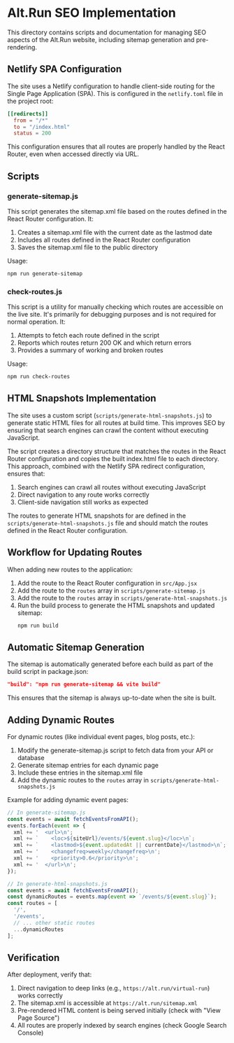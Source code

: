 # Alt.Run SEO Implementation

This directory contains scripts and documentation for managing SEO aspects of the Alt.Run website, including sitemap generation and pre-rendering.

## Netlify SPA Configuration

The site uses a Netlify configuration to handle client-side routing for the Single Page Application (SPA). This is configured in the `netlify.toml` file in the project root:

```toml
[[redirects]]
  from = "/*"
  to = "/index.html"
  status = 200
```

This configuration ensures that all routes are properly handled by the React Router, even when accessed directly via URL.

## Scripts

### generate-sitemap.js

This script generates the sitemap.xml file based on the routes defined in the React Router configuration. It:

1. Creates a sitemap.xml file with the current date as the lastmod date
2. Includes all routes defined in the React Router configuration
3. Saves the sitemap.xml file to the public directory

Usage:
```bash
npm run generate-sitemap
```

### check-routes.js

This script is a utility for manually checking which routes are accessible on the live site. It's primarily for debugging purposes and is not required for normal operation. It:

1. Attempts to fetch each route defined in the script
2. Reports which routes return 200 OK and which return errors
3. Provides a summary of working and broken routes

Usage:
```bash
npm run check-routes
```

## HTML Snapshots Implementation

The site uses a custom script (`scripts/generate-html-snapshots.js`) to generate static HTML files for all routes at build time. This improves SEO by ensuring that search engines can crawl the content without executing JavaScript.

The script creates a directory structure that matches the routes in the React Router configuration and copies the built index.html file to each directory. This approach, combined with the Netlify SPA redirect configuration, ensures that:

1. Search engines can crawl all routes without executing JavaScript
2. Direct navigation to any route works correctly
3. Client-side navigation still works as expected

The routes to generate HTML snapshots for are defined in the `scripts/generate-html-snapshots.js` file and should match the routes defined in the React Router configuration.

## Workflow for Updating Routes

When adding new routes to the application:

1. Add the route to the React Router configuration in `src/App.jsx`
2. Add the route to the `routes` array in `scripts/generate-sitemap.js`
3. Add the route to the `routes` array in `scripts/generate-html-snapshots.js`
4. Run the build process to generate the HTML snapshots and updated sitemap:
   ```bash
   npm run build
   ```

## Automatic Sitemap Generation

The sitemap is automatically generated before each build as part of the build script in package.json:

```json
"build": "npm run generate-sitemap && vite build"
```

This ensures that the sitemap is always up-to-date when the site is built.

## Adding Dynamic Routes

For dynamic routes (like individual event pages, blog posts, etc.):

1. Modify the generate-sitemap.js script to fetch data from your API or database
2. Generate sitemap entries for each dynamic page
3. Include these entries in the sitemap.xml file
4. Add the dynamic routes to the `routes` array in `scripts/generate-html-snapshots.js`

Example for adding dynamic event pages:
```javascript
// In generate-sitemap.js
const events = await fetchEventsFromAPI();
events.forEach(event => {
  xml += '  <url>\n';
  xml += `    <loc>${siteUrl}/events/${event.slug}</loc>\n`;
  xml += `    <lastmod>${event.updatedAt || currentDate}</lastmod>\n`;
  xml += '    <changefreq>weekly</changefreq>\n';
  xml += '    <priority>0.6</priority>\n';
  xml += '  </url>\n';
});

// In generate-html-snapshots.js
const events = await fetchEventsFromAPI();
const dynamicRoutes = events.map(event => `/events/${event.slug}`);
const routes = [
  '/',
  '/events',
  // ... other static routes
  ...dynamicRoutes
];
```

## Verification

After deployment, verify that:

1. Direct navigation to deep links (e.g., `https://alt.run/virtual-run`) works correctly
2. The sitemap.xml is accessible at `https://alt.run/sitemap.xml`
3. Pre-rendered HTML content is being served initially (check with "View Page Source")
4. All routes are properly indexed by search engines (check Google Search Console)
